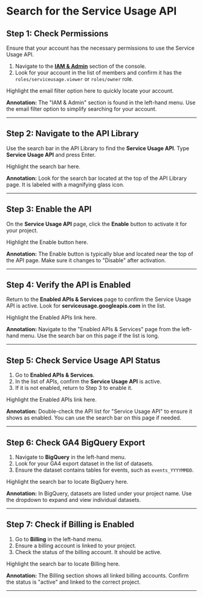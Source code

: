 # Search for the Service Usage API

## Step 1: Check Permissions

Ensure that your account has the necessary permissions to use the Service Usage API. 

1. Navigate to the [**IAM & Admin**](https://console.cloud.google.com/iam-admin?tab=0) section of the console.
2. Look for your account in the list of members and confirm it has the `roles/serviceusage.viewer` or `roles/owner` role.

<walkthrough-spotlight-pointer sandboxuid="4">
Highlight the email filter option here to quickly locate your account.
</walkthrough-spotlight-pointer>

**Annotation:** The "IAM & Admin" section is found in the left-hand menu. Use the email filter option to simplify searching for your account.

---

## Step 2: Navigate to the API Library

Use the search bar in the API Library to find the **Service Usage API**. Type **Service Usage API** and press Enter.

<walkthrough-spotlight-pointer cssSelector="#pcc-search-container">
Highlight the search bar here.
</walkthrough-spotlight-pointer>

**Annotation:** Look for the search bar located at the top of the API Library page. It is labeled with a magnifying glass icon.

---

## Step 3: Enable the API

On the **Service Usage API** page, click the **Enable** button to activate it for your project.

<walkthrough-spotlight-pointer cssSelector="button[aria-label='Enable']">
Highlight the Enable button here.
</walkthrough-spotlight-pointer>

**Annotation:** The Enable button is typically blue and located near the top of the API page. Make sure it changes to "Disable" after activation.

---

## Step 4: Verify the API is Enabled

Return to the **Enabled APIs & Services** page to confirm the Service Usage API is active. Look for **serviceusage.googleapis.com** in the list.

<walkthrough-spotlight-pointer cssSelector="nav-item-link[title='Enabled APIs & Services']">
Highlight the Enabled APIs link here.
</walkthrough-spotlight-pointer>

**Annotation:** Navigate to the "Enabled APIs & Services" page from the left-hand menu. Use the search bar on this page if the list is long.

---

## Step 5: Check Service Usage API Status

1. Go to **Enabled APIs & Services**.
2. In the list of APIs, confirm the **Service Usage API** is active.
3. If it is not enabled, return to Step 3 to enable it.

<walkthrough-spotlight-pointer cssSelector="nav-item-link[title='Enabled APIs & Services']">
Highlight the Enabled APIs link here.
</walkthrough-spotlight-pointer>

**Annotation:** Double-check the API list for "Service Usage API" to ensure it shows as enabled. You can use the search bar on this page if needed.

---

## Step 6: Check GA4 BigQuery Export

1. Navigate to **BigQuery** in the left-hand menu.
2. Look for your GA4 export dataset in the list of datasets.
3. Ensure the dataset contains tables for events, such as `events_YYYYMMDD`.

<walkthrough-spotlight-pointer cssSelector="#pcc-search-container">
Highlight the search bar to locate BigQuery here.
</walkthrough-spotlight-pointer>

**Annotation:** In BigQuery, datasets are listed under your project name. Use the dropdown to expand and view individual datasets.

---

## Step 7: Check if Billing is Enabled

1. Go to **Billing** in the left-hand menu.
2. Ensure a billing account is linked to your project.
3. Check the status of the billing account. It should be active.

<walkthrough-spotlight-pointer cssSelector="#pcc-search-container">
Highlight the search bar to locate Billing here.
</walkthrough-spotlight-pointer>

**Annotation:** The Billing section shows all linked billing accounts. Confirm the status is "active" and linked to the correct project.

---

